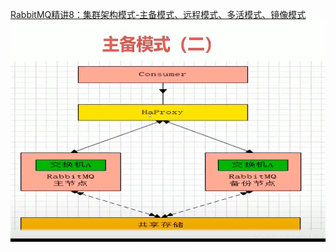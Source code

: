 [RabbitMQ精讲8：集群架构模式-主备模式、远程模式、多活模式、镜像模式](https://blog.csdn.net/fly910905/article/details/105580852)
![主备模式](imgs/20200417150839603.png)